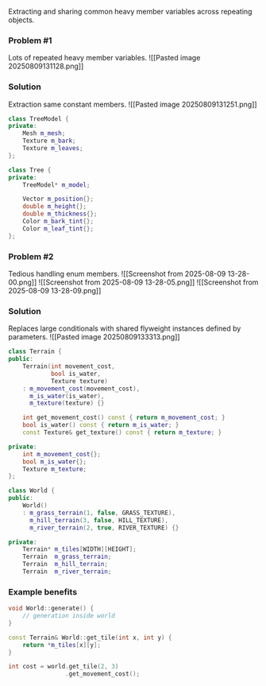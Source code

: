 Extracting and sharing common heavy member variables across repeating objects.

### Problem #1
Lots of repeated heavy member variables.
![[Pasted image 20250809131128.png]]

### Solution 
Extraction same constant members.
![[Pasted image 20250809131251.png]]
```cpp
class TreeModel {
private:
	Mesh m_mesh;
	Texture m_bark;
	Texture m_leaves;
};
```

```cpp
class Tree {
private:
	TreeModel* m_model;

	Vector m_position{};
	double m_height{};
	double m_thickness{};
	Color m_bark_tint{};
	Color m_leaf_tint{};
};
```

### Problem #2
Tedious handling enum members.
![[Screenshot from 2025-08-09 13-28-00.png]]
![[Screenshot from 2025-08-09 13-28-05.png]]
![[Screenshot from 2025-08-09 13-28-09.png]]

### Solution 
Replaces large conditionals with shared flyweight instances defined by parameters.
![[Pasted image 20250809133313.png]]

```cpp
class Terrain {
public:
	Terrain(int movement_cost,
			bool is_water,
			Texture texture)
	: m_movement_cost(movement_cost),
	  m_is_water(is_water),
	  m_texture(texture) {}

	int get_movement_cost() const { return m_movement_cost; }
	bool is_water() const { return m_is_water; }
	const Texture& get_texture() const { return m_texture; }

private:
	int m_movement_cost{};
	bool m_is_water{};
	Texture m_texture;
};
```

```cpp
class World {
public:
	World()
	: m_grass_terrain(1, false, GRASS_TEXTURE),
	  m_hill_terrain(3, false, HILL_TEXTURE),
	  m_river_terrain(2, true, RIVER_TEXTURE) {}

private:
	Terrain* m_tiles[WIDTH][HEIGHT];
	Terrain  m_grass_terrain;
	Terrain  m_hill_terrain;
	Terrain  m_river_terrain;
```

### Example benefits
```cpp
void World::generate() {
	// generation inside world
}
```
```cpp
const Terrain& World::get_tile(int x, int y) {
	return *m_tiles[x][y];
}
```
```cpp
int cost = world.get_tile(2, 3)
				.get_movement_cost();
```